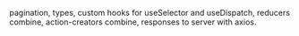 pagination, types, custom hooks for useSelector and useDispatch, reducers combine, action-creators combine, responses to server with axios.